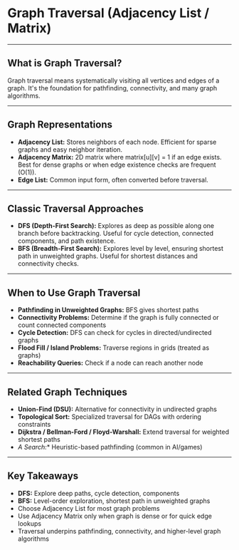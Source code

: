 
# Graph Traversal (Adjacency List / Matrix)

---

## What is Graph Traversal?
Graph traversal means systematically visiting all vertices and edges of a graph. It's the foundation for pathfinding, connectivity, and many graph algorithms.

---

## Graph Representations
- **Adjacency List:** Stores neighbors of each node. Efficient for sparse graphs and easy neighbor iteration.
- **Adjacency Matrix:** 2D matrix where matrix[u][v] = 1 if an edge exists. Best for dense graphs or when edge existence checks are frequent (O(1)).
- **Edge List:** Common input form, often converted before traversal.

---

## Classic Traversal Approaches
- **DFS (Depth-First Search):** Explores as deep as possible along one branch before backtracking. Useful for cycle detection, connected components, and path existence.
- **BFS (Breadth-First Search):** Explores level by level, ensuring shortest path in unweighted graphs. Useful for shortest distances and connectivity checks.

---

## When to Use Graph Traversal
- **Pathfinding in Unweighted Graphs:** BFS gives shortest paths
- **Connectivity Problems:** Determine if the graph is fully connected or count connected components
- **Cycle Detection:** DFS can check for cycles in directed/undirected graphs
- **Flood Fill / Island Problems:** Traverse regions in grids (treated as graphs)
- **Reachability Queries:** Check if a node can reach another node

---

## Related Graph Techniques
- **Union-Find (DSU):** Alternative for connectivity in undirected graphs
- **Topological Sort:** Specialized traversal for DAGs with ordering constraints
- **Dijkstra / Bellman-Ford / Floyd-Warshall:** Extend traversal for weighted shortest paths
- **A* Search:** Heuristic-based pathfinding (common in AI/games)

---

## Key Takeaways
- **DFS:** Explore deep paths, cycle detection, components
- **BFS:** Level-order exploration, shortest path in unweighted graphs
- Choose Adjacency List for most graph problems
- Use Adjacency Matrix only when graph is dense or for quick edge lookups
- Traversal underpins pathfinding, connectivity, and higher-level graph algorithms